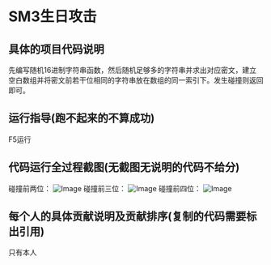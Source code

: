 # SM3生日攻击
## 具体的项目代码说明
先编写随机16进制字符串函数，然后随机足够多的字符串并求出对应密文，建立空白数组并将密文前若干位相同的字符串放在数组的同一索引下。发生碰撞则返回即可。
## 运行指导(跑不起来的不算成功)
F5运行 
## 代码运行全过程截图(无截图无说明的代码不给分)
碰撞前两位：
![Image](https://raw.github.com/huomitao18/image/main/QQ%E6%88%AA%E5%9B%BE20220731100959.png)
碰撞前三位：
![Image](https://raw.github.com/huomitao18/image/main/QQ%E6%88%AA%E5%9B%BE20220731101027.png)
碰撞前四位：
![Image](https://raw.github.com/huomitao18/image/main/QQ%E6%88%AA%E5%9B%BE20220731101043.png)
## 每个人的具体贡献说明及贡献排序(复制的代码需要标出引用)
只有本人



